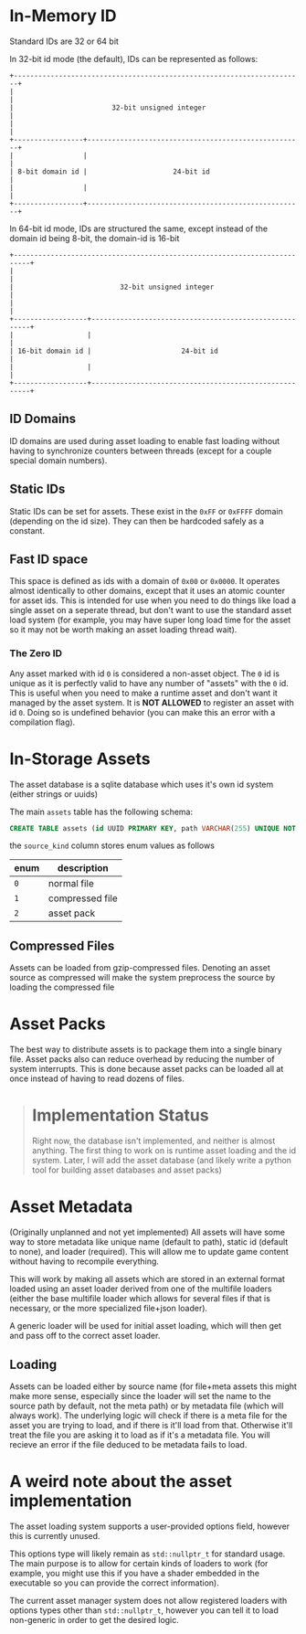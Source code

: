 # In-Memory ID
Standard IDs are 32 or 64 bit

In 32-bit id mode (the default), IDs can be represented as follows:

```
+-----------------------------------------------------------------------+
|                                                                       |
|                        32-bit unsigned integer                        |
|                                                                       |
+-----------------+-----------------------------------------------------+
|                 |                                                     |
| 8-bit domain id |                     24-bit id                       |
|                 |                                                     |
+-----------------+-----------------------------------------------------+
```

In 64-bit id mode, IDs are structured the same, except instead of the domain id being 8-bit, the domain-id is 16-bit


```
+--------------------------------------------------------------------------+
|                                                                          |
|                          32-bit unsigned integer                         |
|                                                                          |
+------------------+-------------------------------------------------------+
|                  |                                                       |
| 16-bit domain id |                      24-bit id                        |
|                  |                                                       |
+------------------+-------------------------------------------------------+
```

## ID Domains
ID domains are used during asset loading to enable fast loading without having to synchronize counters between threads (except for a couple special domain numbers).

## Static IDs
Static IDs can be set for assets. These exist in the `0xFF` or `0xFFFF` domain (depending on the id size). They can then be hardcoded safely as a constant.

## Fast ID space
This space is defined as ids with a domain of `0x00` or `0x0000`. It operates almost identically to other domains, except that it uses an atomic counter for asset ids. This is intended for use when you need to do things like load a single asset on a seperate thread, but don't want to use the standard asset load system (for example, you may have super long load time for the asset so it may not be worth making an asset loading thread wait).

### The Zero ID
Any asset marked with id `0` is considered a non-asset object. The `0` id is unique as it is perfectly valid to have any number of "assets" with the `0` id. This is useful when you need to make a runtime asset and don't want it managed by the asset system.
It is **NOT ALLOWED** to register an asset with id `0`. Doing so is undefined behavior (you can make this an error with a compilation flag).

# In-Storage Assets
The asset database is a sqlite database which uses it's own id system (either strings or uuids)

The main `assets` table has the following schema:
```sql
CREATE TABLE assets (id UUID PRIMARY KEY, path VARCHAR(255) UNIQUE NOT NULL, source_kind INTEGER NOT NULL, source_path VARCHAR(255) NOT NULL)
```

the `source_kind` column stores enum values as follows


| enum | description     |
|------|-----------------|
| `0`  | normal file     |
| `1`  | compressed file |
| `2`  | asset pack      |


## Compressed Files
Assets can be loaded from gzip-compressed files. Denoting an asset source as compressed will make the system preprocess the source by loading the compressed file

# Asset Packs
The best way to distribute assets is to package them into a single binary file.
Asset packs also can reduce overhead by reducing the number of system interrupts. This is done because asset packs can be loaded all at once instead of having to read dozens of files.


> # Implementation Status
> Right now, the database isn't implemented, and neither is almost anything.
> The first thing to work on is runtime asset loading and the id system.
> Later, I will add the asset database (and likely write a python tool for building asset databases and asset packs)


# Asset Metadata
(Originally unplanned and not yet implemented) All assets will have some way to store metadata like unique name (default to path), static id (default to none), and loader (required).
This will allow me to update game content without having to recompile everything.

This will work by making all assets which are stored in an external format loaded using an asset loader derived from one of the multifile loaders (either the base multifile loader which allows for several files if that is necessary, or the more specialized file+json loader).

A generic loader will be used for initial asset loading, which will then get and pass off to the correct asset loader.

## Loading
Assets can be loaded either by source name (for file+meta assets this might make more sense, especially since the loader will set the name to the source path by default, not the meta path) or by metadata file (which will always work).
The underlying logic will check if there is a meta file for the asset you are trying to load, and if there is it'll load from that. Otherwise it'll treat the file you are asking it to load as if it's a metadata file. You will recieve an error if the file deduced to be metadata fails to load.


# A weird note about the asset implementation
The asset loading system supports a user-provided options field, however this is currently unused.

This options type will likely remain as `std::nullptr_t` for standard usage. The main purpose is to allow for certain kinds of loaders to work (for example, you might use this if you have a shader embedded in the executable so you can provide the correct information).

The current asset manager system does not allow registered loaders with options types other than `std::nullptr_t`, however you can tell it to load non-generic in order to get the desired logic.
